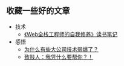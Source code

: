## 收藏一些好的文章 

* 技术
	* [《Web全栈工程师的自我修养》读书笔记](http://yalishizhude.github.io/2015/12/12/fullstack-self-improvement/?hmsr=toutiao.io&utm_medium=toutiao.io&utm_source=toutiao.io)
* 感悟
	* [为什么有些大公司技术弱爆了？](http://www.zhihu.com/question/32039226)
	* [致贱人：我凭什么要帮你？！](http://mp.weixin.qq.com/s?__biz=MjM5MTI0NjQ0MA==&mid=402001834&idx=1&sn=fbe58fd99b6a1b64e6764a436964ba4a)
